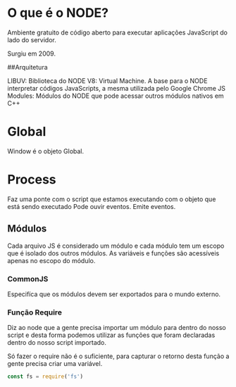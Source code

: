 # O que é o NODE?

Ambiente gratuito de código aberto para executar aplicações JavaScript do lado do servidor.

Surgiu em 2009.

##Arquitetura

LIBUV: Biblioteca do NODE
V8: Virtual Machine. A base para o NODE interpretar códigos JavaScripts, a mesma utilizada pelo Google Chrome
JS Modules: Módulos do NODE que pode acessar outros módulos nativos em C++

# Global
Window é o objeto Global.

# Process
Faz uma ponte com o script que estamos executando com o objeto que está sendo executado
Pode ouvir eventos.
Emite eventos.

## Módulos
Cada arquivo JS é considerado um módulo e cada módulo tem um escopo que é isolado dos outros módulos.
As variáveis e funções são acessíveis apenas no escopo do módulo.

### CommonJS
Especifíca que os módulos devem ser exportados para o mundo externo.

### Função Require
Diz ao node que a gente precisa importar um módulo para dentro do nosso script e desta forma podemos utilizar as funções que foram declaradas dentro do nosso script importado.

Só fazer o require não é o suficiente, para capturar o retorno desta função a gente precisa criar uma variável.

```javascript
const fs = require('fs')
```